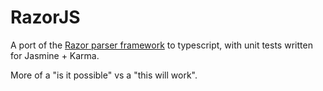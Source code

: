 # RazorJS
A port of the [Razor parser framework](https://github.com/aspnet/Razor) to typescript, with unit tests written for Jasmine + Karma.

More of a "is it possible" vs a "this will work".
